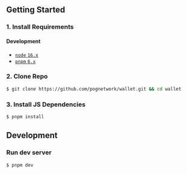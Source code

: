 ## Getting Started

### 1. Install Requirements

#### Development

- [`node` `16.x`](https://nodejs.org/en/)
- [`pnpm` `6.x`](https://pnpm.io/installation)

### 2. Clone Repo

```bash
$ git clone https://github.com/pognetwork/wallet.git && cd wallet
```

### 3. Install JS Dependencies

```bash
$ pnpm install
```

## Development

### Run dev server

```bash
$ pnpm dev
```
